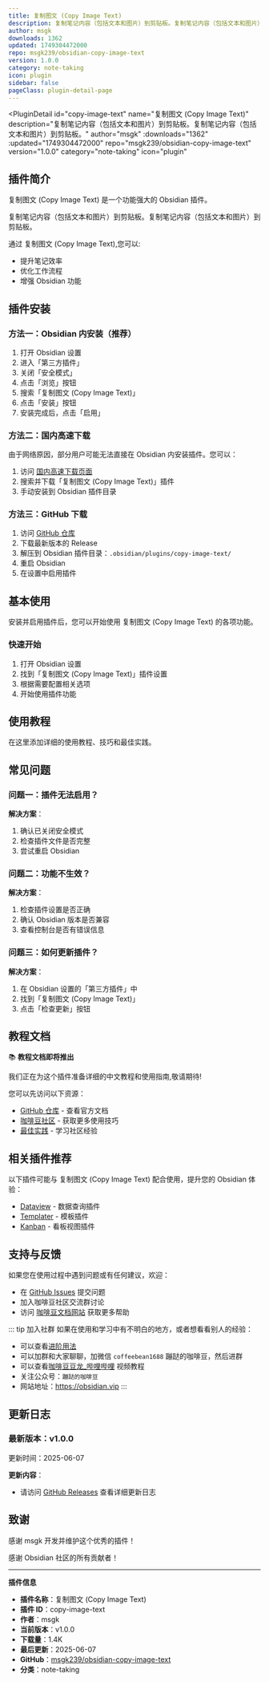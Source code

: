 ```yaml
---
title: 复制图文 (Copy Image Text)
description: 复制笔记内容（包括文本和图片）到剪贴板。复制笔记内容（包括文本和图片）到剪贴板。
author: msgk
downloads: 1362
updated: 1749304472000
repo: msgk239/obsidian-copy-image-text
version: 1.0.0
category: note-taking
icon: plugin
sidebar: false
pageClass: plugin-detail-page
---
```


<PluginDetail
  id="copy-image-text"
  name="复制图文 (Copy Image Text)"
  description="复制笔记内容（包括文本和图片）到剪贴板。复制笔记内容（包括文本和图片）到剪贴板。"
  author="msgk"
  :downloads="1362"
  :updated="1749304472000"
  repo="msgk239/obsidian-copy-image-text"
  version="1.0.0"
  category="note-taking"
  icon="plugin"
>

<!-- AUTO_GENERATED_START -->
## 插件简介

复制图文 (Copy Image Text) 是一个功能强大的 Obsidian 插件。

复制笔记内容（包括文本和图片）到剪贴板。复制笔记内容（包括文本和图片）到剪贴板。

通过 复制图文 (Copy Image Text),您可以:

- 提升笔记效率
- 优化工作流程
- 增强 Obsidian 功能

<!-- AUTO_GENERATED_END -->

<!-- AUTO_GENERATED_START -->
## 插件安装

### 方法一：Obsidian 内安装（推荐）

1. 打开 Obsidian 设置
2. 进入「第三方插件」
3. 关闭「安全模式」
4. 点击「浏览」按钮
5. 搜索「复制图文 (Copy Image Text)」
6. 点击「安装」按钮
7. 安装完成后，点击「启用」

### 方法二：国内高速下载

由于网络原因，部分用户可能无法直接在 Obsidian 内安装插件。您可以：

1. 访问 [国内高速下载页面](/zh/documentation/obsidian-plugins-download.html)
2. 搜索并下载「复制图文 (Copy Image Text)」插件
3. 手动安装到 Obsidian 插件目录

### 方法三：GitHub 下载

1. 访问 [GitHub 仓库](https://github.com/msgk239/obsidian-copy-image-text)
2. 下载最新版本的 Release
3. 解压到 Obsidian 插件目录：`.obsidian/plugins/copy-image-text/`
4. 重启 Obsidian
5. 在设置中启用插件

## 基本使用

安装并启用插件后，您可以开始使用 复制图文 (Copy Image Text) 的各项功能。

### 快速开始

1. 打开 Obsidian 设置
2. 找到「复制图文 (Copy Image Text)」插件设置
3. 根据需要配置相关选项
4. 开始使用插件功能

<!-- AUTO_GENERATED_END -->

<!-- CUSTOM_CONTENT_START:tutorial -->
## 使用教程

在这里添加详细的使用教程、技巧和最佳实践。

<!-- CUSTOM_CONTENT_END:tutorial -->

<!-- SHARED_CONTENT_START -->
## 常见问题

### 问题一：插件无法启用？

**解决方案**：
1. 确认已关闭安全模式
2. 检查插件文件是否完整
3. 尝试重启 Obsidian

### 问题二：功能不生效？

**解决方案**：
1. 检查插件设置是否正确
2. 确认 Obsidian 版本是否兼容
3. 查看控制台是否有错误信息

### 问题三：如何更新插件？

**解决方案**：
1. 在 Obsidian 设置的「第三方插件」中
2. 找到「复制图文 (Copy Image Text)」
3. 点击「检查更新」按钮

## 教程文档

📚 **教程文档即将推出**

我们正在为这个插件准备详细的中文教程和使用指南,敬请期待!

您可以先访问以下资源：
- [GitHub 仓库](https://github.com/msgk239/obsidian-copy-image-text) - 查看官方文档
- [咖啡豆社区](/zh/bases/) - 获取更多使用技巧
- [最佳实践](/zh/best-practices/) - 学习社区经验

## 相关插件推荐

以下插件可能与 复制图文 (Copy Image Text) 配合使用，提升您的 Obsidian 体验：

- [Dataview](/zh/plugins/dataview.html) - 数据查询插件
- [Templater](/zh/plugins/templater-obsidian.html) - 模板插件
- [Kanban](/zh/plugins/obsidian-kanban.html) - 看板视图插件

## 支持与反馈

如果您在使用过程中遇到问题或有任何建议，欢迎：

- 在 [GitHub Issues](https://github.com/msgk239/obsidian-copy-image-text/issues) 提交问题
- 加入咖啡豆社区交流群讨论
- 访问 [咖啡豆文档网站](https://obsidian.vip) 获取更多帮助

::: tip 加入社群
如果在使用和学习中有不明白的地方，或者想看看别人的经验：
- 可以查看[进阶用法](/zh/advanced)
- 可以加群和大家聊聊，加微信 `coffeebean1688` 蹦跶的咖啡豆，然后进群
- 可以查看[咖啡豆豆龙_哔哩哔哩](https://space.bilibili.com/618777356) 视频教程
- 关注公众号：`蹦跶的咖啡豆`
- 网站地址：https://obsidian.vip
:::
<!-- SHARED_CONTENT_END -->

<!-- AUTO_GENERATED_START -->
## 更新日志

### 最新版本：v1.0.0

更新时间：2025-06-07

**更新内容**：
- 请访问 [GitHub Releases](https://github.com/msgk239/obsidian-copy-image-text/releases) 查看详细更新日志

## 致谢

感谢 msgk 开发并维护这个优秀的插件！

感谢 Obsidian 社区的所有贡献者！

---

**插件信息**
- **插件名称**：复制图文 (Copy Image Text)
- **插件 ID**：copy-image-text
- **作者**：msgk
- **当前版本**：v1.0.0
- **下载量**：1.4K
- **最后更新**：2025-06-07
- **GitHub**：[msgk239/obsidian-copy-image-text](https://github.com/msgk239/obsidian-copy-image-text)
- **分类**：note-taking
<!-- AUTO_GENERATED_END -->

</PluginDetail>

